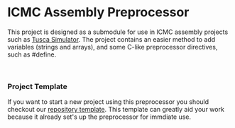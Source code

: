 # ICMC Assembly Preprocessor

This project is designed as a submodule for use in ICMC assembly projects such as [Tusca Simulator](https://github.com/lucasgpulcinelli/Tusca_Simulator). The project contains an easier method to add variables (strings and arrays), and some C-like preprocessor directives, such as #define.

<br />

### Project Template

If you want to start a new project using this preprocessor you should checkout our [repository template](https://github.com/cirillom/icmc-assembly-template-repo). This template can greatly aid your work because it already set's up the preprocessor for immdiate use.
